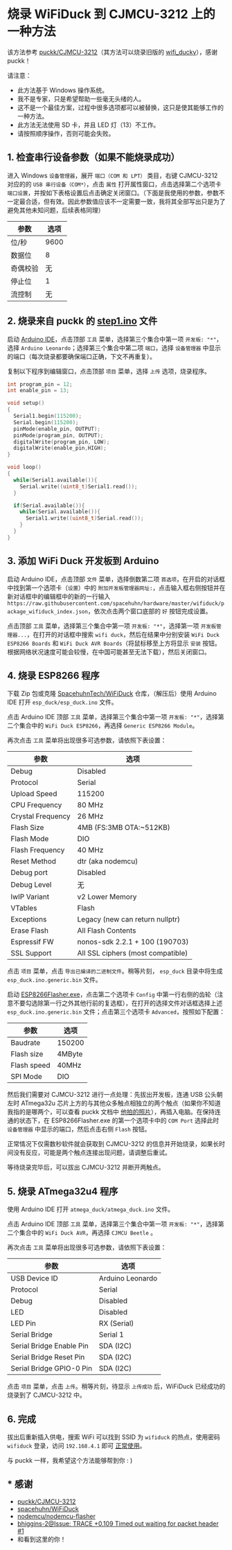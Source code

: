 # 烧录 WiFiDuck 到 CJMCU-3212 上的一种方法

该方法参考 [puckk/CJMCU-3212](https://github.com/puckk/CJMCU-3212)（其方法可以烧录旧版的 [wifi_ducky](https://github.com/spacehuhn/wifi_ducky)），感谢 puckk！

请注意：

* 此方法基于 Windows 操作系统。
* 我不是专家，只是希望帮助一些毫无头绪的人。
* 这不是一个最佳方案，过程中很多选项都可以被替换，这只是使其能够工作的一种方法。
* 此方法无法使用 SD 卡，并且 LED 灯（13）不工作。
* 请按照顺序操作，否则可能会失败。

## 1. 检查串行设备参数（如果不能烧录成功）

进入 Windows `设备管理器`，展开 `端口（COM 和 LPT）` 类目，右键 CJMCU-3212 对应的的 `USB 串行设备（COM*）`，点击 `属性` 打开属性窗口，点击选择第二个选项卡 `端口设置`，并按如下表格设置后点击确定关闭窗口。（下面是我使用的参数，参数不一定最合适，但有效。因此参数值应该不一定需要一致，我将其全部写出只是为了避免其他未知问题，后续表格同理）

| 参数     | 选项 |
| -------- | ---- |
| 位/秒    | 9600 |
| 数据位   | 8    |
| 奇偶校验 | 无   |
| 停止位   | 1    |
| 流控制   | 无   |

## 2. 烧录来自 puckk 的 [step1.ino](https://github.com/puckk/CJMCU-3212/blob/master/step1.ino) 文件

启动 [Arduino IDE](https://www.arduino.cc/en/main/software)，点击顶部 `工具` 菜单，选择第三个集合中第一项 `开发板: "*"`，选择 `Arduino Leonardo`；选择第三个集合中第二项 `端口`，选择 `设备管理器` 中显示的端口（每次烧录都要确保端口正确，下文不再重复）。

复制以下程序到编辑窗口，点击顶部 `项目` 菜单，选择 `上传` 选项，烧录程序。

```c++
int program_pin = 12;
int enable_pin = 13;

void setup()
{
  Serial1.begin(115200);
  Serial.begin(115200);
  pinMode(enable_pin, OUTPUT);
  pinMode(program_pin, OUTPUT);
  digitalWrite(program_pin, LOW);
  digitalWrite(enable_pin,HIGH);
}

void loop()
{
  while(Serial1.available()){
    Serial.write((uint8_t)Serial1.read());
  }

  if(Serial.available()){
    while(Serial.available()){
      Serial1.write((uint8_t)Serial.read());
    }
  }
}
```

## 3. 添加 WiFi Duck 开发板到 Arduino

启动 Arduino IDE，点击顶部 `文件` 菜单，选择倒数第二项 `首选项`，在开启的对话框中找到第一个选项卡（`设置`）中的 `附加开发板管理器网址:`，点击输入框右侧按钮并在新对话框中的编辑框中的新的一行输入 `https://raw.githubusercontent.com/spacehuhn/hardware/master/wifiduck/package_wifiduck_index.json`，依次点击两个窗口底部的 `好` 按钮完成设置。

点击顶部 `工具` 菜单，选择第三个集合中第一项 `开发板: "*"`，选择第一项 `开发板管理器...`，在打开的对话框中搜索 `wifi duck`，然后在结果中分别安装 `WiFi Duck ESP8266 Boards` 和 `WiFi Duck AVR Boards`（将鼠标移至上方将显示 `安装` 按钮。根据网络状况速度可能会较慢，在中国可能甚至无法下载），然后关闭窗口。

## 4. 烧录 ESP8266 程序

下载 Zip 包或克隆 [SpacehuhnTech/WiFiDuck](https://github.com/SpacehuhnTech/WiFiDuck) 仓库，（解压后）使用 Arduino IDE 打开 `esp_duck/esp_duck.ino` 文件。

点击 Arduino IDE 顶部 `工具` 菜单，选择第三个集合中第一项 `开发板: "*"`，选择第二个集合中的 `WiFi Duck ESP8266`，再选择 `Generic ESP8266 Module`。

再次点击 `工具` 菜单将出现很多可选参数，请依照下表设置：

| 参数              | 选项                              |
| ----------------- | --------------------------------- |
| Debug             | Disabled                          |
| Protocol          | Serial                            |
| Upload Speed      | 115200                            |
| CPU Frequency     | 80 MHz                            |
| Crystal Frequency | 26 MHz                            |
| Flash Size        | 4MB (FS:3MB OTA:~512KB)           |
| Flash Mode        | DIO                               |
| Flash Frequency   | 40 MHz                            |
| Reset Method      | dtr (aka nodemcu)                 |
| Debug port        | Disabled                          |
| Debug Level       | 无                                |
| lwIP Variant      | v2 Lower Memory                   |
| VTables           | Flash                             |
| Exceptions        | Legacy (new can return nullptr)   |
| Erase Flash       | All Flash Contents                |
| Espressif FW      | nonos-sdk 2.2.1 + 100 (190703)    |
| SSL Support       | All SSL ciphers (most compatible) |

点击 `项目` 菜单，点击 `导出已编译的二进制文件`。稍等片刻， `esp_duck`  目录中将生成 `esp_duck.ino.generic.bin` 文件。

启动 [ESP8266Flasher.exe](https://github.com/nodemcu/nodemcu-flasher/blob/master/Win32/Release/ESP8266Flasher.exe)，点击第二个选项卡 `Config` 中第一行右侧的齿轮（注意不要勾选除第一行之外其他行前的复选框），在打开的选择文件对话框选择上述 `esp_duck.ino.generic.bin` 文件；点击第三个选项卡 `Advanced`，按照如下配置：

| 参数        | 选项   |
| ----------- | ------ |
| Baudrate    | 150200 |
| Flash size  | 4MByte |
| Flash speed | 40MHz  |
| SPI Mode    | DIO    |

然后我们需要对 CJMCU-3212 进行一点处理：先拔出开发板，连通 USB 公头朝左时 ATmega32u 芯片上方的与其他众多触点相独立的两个触点（如果你不知道我指的是哪两个，可以查看 puckk 文档中 [他拍的照片](https://github.com/puckk/CJMCU-3212/blob/master/README.md#2-upload-the-sketch-on-the-esp)），再插入电脑。在保持连通的状态下，在 ESP8266Flasher.exe 的第一个选项卡中的 `COM Port` 选择此时 `设备管理器` 中显示的端口，然后点击右侧 `Flash` 按钮。

正常情况下仅需数秒软件就会获取到 CJMCU-3212 的信息并开始烧录，如果长时间没有反应，可能是两个触点连接出现问题，请调整后重试。

等待烧录完毕后，可以拔出 CJMCU-3212 并断开两触点。

## 5. 烧录 ATmega32u4 程序

使用 Arduino IDE 打开 `atmega_duck/atmega_duck.ino` 文件。

点击 Arduino IDE 顶部 `工具` 菜单，选择第三个集合中第一项 `开发板: "*"`，选择第二个集合中的 `WiFi Duck AVR`，再选择 `CJMCU Beetle` 。

再次点击 `工具` 菜单将出现很多可选参数，请依照下表设置：

| 参数                     | 选项             |
| ------------------------ | ---------------- |
| USB Device ID            | Arduino Leonardo |
| Protocol                 | Serial           |
| Debug                    | Disabled         |
| LED                      | Disabled         |
| LED Pin                  | RX (Serial)      |
| Serial Bridge            | Serial 1         |
| Serial Bridge Enable Pin | SDA (I2C)        |
| Serial Bridge Reset Pin  | SDA (I2C)        |
| Serial Bridge GPIO-0 Pin | SDA (I2C)        |

点击 `项目` 菜单，点击 `上传`。稍等片刻，待显示 `上传成功` 后，WiFiDuck 已经成功的烧录到了 CJMCU-3212 中。

## 6. 完成

拔出后重新插入供电，搜索 WiFi 可以找到 SSID 为 `wifiduck` 的热点，使用密码 `wifiduck` 登录，访问 `192.168.4.1` 即可 [正常使用](https://github.com/SpacehuhnTech/WiFiDuck#usage)。

与 puckk 一样，我希望这个方法能够帮到你 : )

## * 感谢

* [puckk/CJMCU-3212](https://github.com/puckk/CJMCU-3212)
* [spacehuhn/WiFiDuck](https://github.com/SpacehuhnTech/WiFiDuck)
* [nodemcu/nodemcu-flasher](https://github.com/nodemcu/nodemcu-flasher)
* [bhiggins-2@Issue: TRACE +0.109 Timed out waiting for packet header #1](https://github.com/puckk/CJMCU-3212/issues/1#issuecomment-411513077)
* 和看到这里的你！

